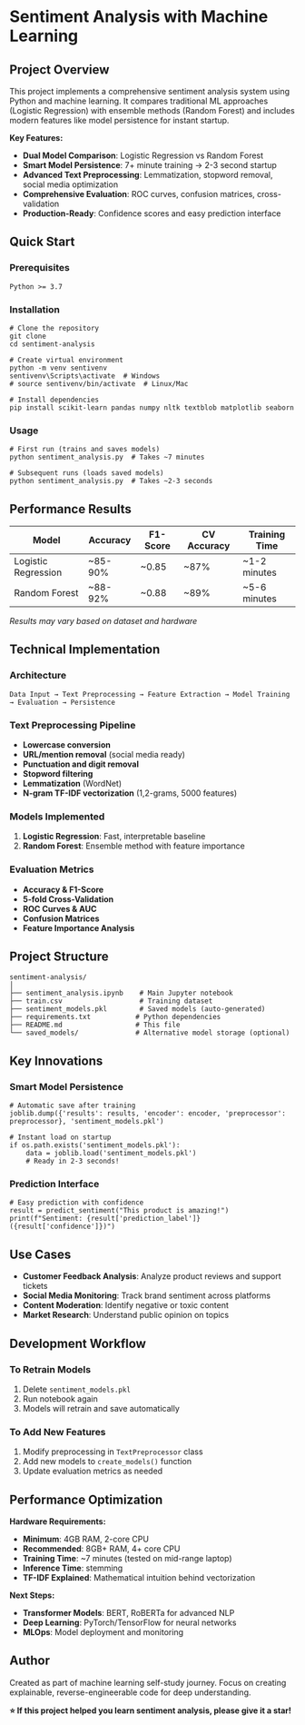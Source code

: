 # Sentiment Analysis with Machine Learning

## Project Overview

This project implements a comprehensive sentiment analysis system using Python and machine learning. It compares traditional ML approaches (Logistic Regression) with ensemble methods (Random Forest) and includes modern features like model persistence for instant startup.

**Key Features:**
- **Dual Model Comparison**: Logistic Regression vs Random Forest
- **Smart Model Persistence**: 7+ minute training → 2-3 second startup  
- **Advanced Text Preprocessing**: Lemmatization, stopword removal, social media optimization
- **Comprehensive Evaluation**: ROC curves, confusion matrices, cross-validation
- **Production-Ready**: Confidence scores and easy prediction interface

## Quick Start

### Prerequisites
```
Python >= 3.7
```

### Installation
```
# Clone the repository
git clone 
cd sentiment-analysis

# Create virtual environment
python -m venv sentivenv
sentivenv\Scripts\activate  # Windows
# source sentivenv/bin/activate  # Linux/Mac

# Install dependencies
pip install scikit-learn pandas numpy nltk textblob matplotlib seaborn
```

### Usage
```
# First run (trains and saves models)
python sentiment_analysis.py  # Takes ~7 minutes

# Subsequent runs (loads saved models)
python sentiment_analysis.py  # Takes ~2-3 seconds
```

## Performance Results

| Model | Accuracy | F1-Score | CV Accuracy | Training Time |
|-------|----------|----------|-------------|---------------|
| Logistic Regression | ~85-90% | ~0.85 | ~87% | ~1-2 minutes |
| Random Forest | ~88-92% | ~0.88 | ~89% | ~5-6 minutes |

*Results may vary based on dataset and hardware*

## Technical Implementation

### Architecture
```
Data Input → Text Preprocessing → Feature Extraction → Model Training → Evaluation → Persistence
```

### Text Preprocessing Pipeline
- **Lowercase conversion**
- **URL/mention removal** (social media ready)
- **Punctuation and digit removal**
- **Stopword filtering**
- **Lemmatization** (WordNet)
- **N-gram TF-IDF vectorization** (1,2-grams, 5000 features)

### Models Implemented
1. **Logistic Regression**: Fast, interpretable baseline
2. **Random Forest**: Ensemble method with feature importance

### Evaluation Metrics
- **Accuracy & F1-Score**
- **5-fold Cross-Validation**
- **ROC Curves & AUC**
- **Confusion Matrices**
- **Feature Importance Analysis**

## Project Structure
```
sentiment-analysis/
│
├── sentiment_analysis.ipynb    # Main Jupyter notebook
├── train.csv                   # Training dataset
├── sentiment_models.pkl        # Saved models (auto-generated)
├── requirements.txt           # Python dependencies
├── README.md                  # This file
└── saved_models/              # Alternative model storage (optional)
```

## Key Innovations

### Smart Model Persistence
```
# Automatic save after training
joblib.dump({'results': results, 'encoder': encoder, 'preprocessor': preprocessor}, 'sentiment_models.pkl')

# Instant load on startup
if os.path.exists('sentiment_models.pkl'):
    data = joblib.load('sentiment_models.pkl')
    # Ready in 2-3 seconds!
```

### Prediction Interface
```
# Easy prediction with confidence
result = predict_sentiment("This product is amazing!")
print(f"Sentiment: {result['prediction_label']} ({result['confidence']})")
```

## Use Cases

- **Customer Feedback Analysis**: Analyze product reviews and support tickets
- **Social Media Monitoring**: Track brand sentiment across platforms
- **Content Moderation**: Identify negative or toxic content
- **Market Research**: Understand public opinion on topics

## Development Workflow

### To Retrain Models
1. Delete `sentiment_models.pkl`
2. Run notebook again
3. Models will retrain and save automatically

### To Add New Features
1. Modify preprocessing in `TextPreprocessor` class
2. Add new models to `create_models()` function
3. Update evaluation metrics as needed

## Performance Optimization

**Hardware Requirements:**
- **Minimum**: 4GB RAM, 2-core CPU
- **Recommended**: 8GB+ RAM, 4+ core CPU
- **Training Time**: ~7 minutes (tested on mid-range laptop)
- **Inference Time**:  stemming
- **TF-IDF Explained**: Mathematical intuition behind vectorization

**Next Steps:**
- **Transformer Models**: BERT, RoBERTa for advanced NLP
- **Deep Learning**: PyTorch/TensorFlow for neural networks
- **MLOps**: Model deployment and monitoring

## Author

Created as part of machine learning self-study journey. Focus on creating explainable, reverse-engineerable code for deep understanding.


**⭐ If this project helped you learn sentiment analysis, please give it a star!**






